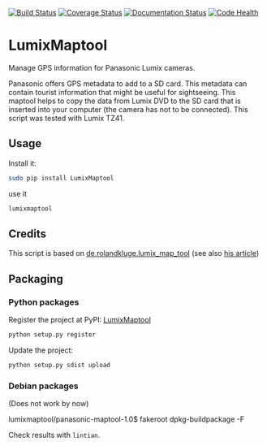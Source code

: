 [![Build Status](https://travis-ci.org/MartinThoma/lumixmaptool.svg?branch=master)](https://travis-ci.org/MartinThoma/lumixmaptool)
[![Coverage Status](https://img.shields.io/coveralls/MartinThoma/lumixmaptool.svg)](https://coveralls.io/r/MartinThoma/lumixmaptool?branch=master)
[![Documentation Status](http://img.shields.io/badge/docs-latest-brightgreen.svg)](https://pythonhosted.org/LumixMaptool/)
[![Code Health](https://landscape.io/github/MartinThoma/lumixmaptool/master/landscape.svg)](https://landscape.io/github/MartinThoma/lumixmaptool/master)

LumixMaptool
==============

Manage GPS information for Panasonic Lumix cameras.

Panasonic offers GPS metadata to add to a SD card. This metadata can contain
tourist information that might be useful for sightseeing. This maptool helps
to copy the data from Lumix DVD to the SD card that is inserted into your
computer (the camera has not to be connected).
This script was tested with Lumix TZ41.

## Usage

Install it:

```bash
sudo pip install LumixMaptool
```

use it

```bash
lumixmaptool
```

## Credits
This script is based on [de.rolandkluge.lumix_map_tool](https://github.com/RolandKluge/de.rolandkluge.lumix_map_tool/blob/master/maptool.py) (see also [his article](http://blog.roland-kluge.de/?p=250))

## Packaging

### Python packages

Register the project at PyPI: [LumixMaptool](https://pypi.python.org/pypi/LumixMaptool)

```bash
python setup.py register
```

Update the project:

```bash
python setup.py sdist upload
```

### Debian packages

(Does not work by now)

lumixmaptool/panasonic-maptool-1.0$ fakeroot dpkg-buildpackage -F

Check results with `lintian`.
